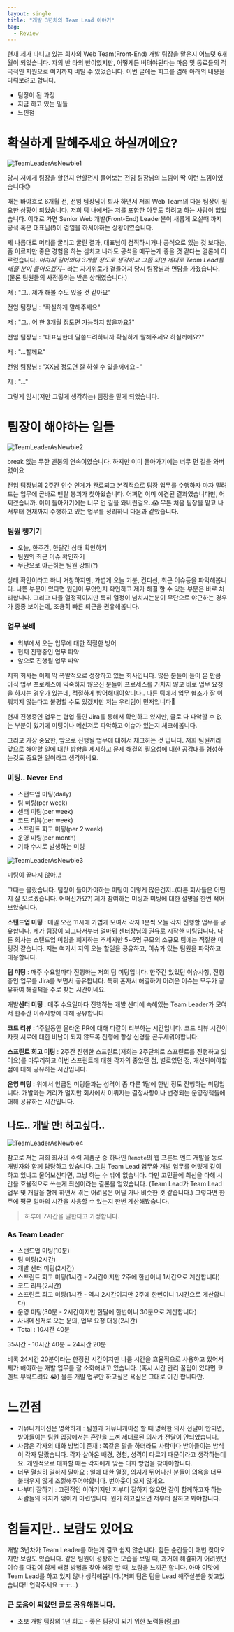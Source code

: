 ```yaml
---
layout: single
title: "개발 3년차의 Team Lead 이야기"
tag:
  - Review
---
```


현재 제가 다니고 있는 회사의 Web Team(Front-End) 개발 팀장을 맡은지 어느덧 6개월이 되었습니다. 자의 반 타의 반이였지만, 어떻게든 버텨야된다는 마음 및 동료들의 적극적인 지원으로 여기까지 버틸 수 있었습니다. 이번 글에는 회고를 겸해 아래의 내용을 다뤄보려고 합니다.

- 팀장이 된 과정
- 지금 하고 있는 일들
- 느낀점

# 확실하게 말해주세요 하실꺼에요?

![TeamLeaderAsNewbie1](https://raw.githubusercontent.com/momoci99/momoci99.github.io/master/assets/img/Etc/TeamLeaderAsNewbie1.png)

당시 저에게 팀장을 할껀지 안할껀지 물어보는 전임 팀장님의 느낌이 딱 이런 느낌이였습니다😓

때는 바야흐로 6개월 전, 전임 팀장님이 퇴사 하면서 저희 Web Team의 다음 팀장이 필요한 상황이 되었습니다. 저희 팀 내에서는 저를 포함한 아무도 하려고 하는 사람이 없었습니다. 이대로 가면 Senior Web 개발(Front-End) Leader분이 새롭게 오실때 까지 공석 혹은 대표님(!)이 겸임을 하셔야하는 상황이였습니다.

제 나름대로 머리를 굴리고 굴린 결과, 대표님이 겸직하시거나 공석으로 있는 것 보다는, 좀 이르지만 좋은 경험을 하는 셈치고 나라도 공석을 메꾸는게 좋을 것 같다는 결론에 이르렀습니다. _어차피 길어봐야 3개월 정도로 생각하고 그쯤 되면 제대로 Team Lead를 해줄 분이 들어오겠지~_ 라는 자기위로가 곁들어져 당시 팀장님과 면담을 가졌습니다. (물론 팀원들의 사전동의는 받은 상태였습니다.)

저 : "그.. 제가 해볼 수도 있을 것 같아요"

전임 팀장님 : "확실하게 말해주세요"

저 : "그.. 어 한 3개월 정도면 가능하지 않을까요?"

전임 팀장님 : "대표님한테 말씀드려하니까 확실하게 말해주세요 하실꺼에요?"

저 : "...할께요"

전임 팀장님 : "XX님 정도면 잘 하실 수 있을꺼에요~"

저 : "..."

그렇게 임시(저만 그렇게 생각하는) 팀장을 맡게 되었습니다.

# 팀장이 해야하는 일들

![TeamLeaderAsNewbie2](https://raw.githubusercontent.com/momoci99/momoci99.github.io/master/assets/img/Etc/TeamLeaderAsNewbie2.png)

break 없는 무한 멘붕의 연속이였습니다. 하지만 이미 돌아가기에는 너무 먼 길을 와버렸어요

전임 팀장님의 2주간 인수 인계가 완료되고 본격적으로 팀장 업무를 수행하자 마자 밀려드는 업무에 곧바로 멘탈 붕괴가 찾아왔습니다. 어쩌면 이미 예견된 결과였습니다만, 어쩌겠습니까. 이미 돌아가기에는 너무 먼 길을 와버린걸요..😱 무튼 처음 팀장을 맡고 나서부터 현재까지 수행하고 있는 업무를 정리하니 다음과 같았습니다.

### 팀원 챙기기

- 오늘, 한주간, 한달간 상태 확인하기
- 팀원의 최근 이슈 확인하기
- 무단으로 야근하는 팀원 강퇴(?)

상태 확인이라고 하니 거창하지만, 가볍게 오늘 기분, 컨디션, 최근 이슈등을 파악해봅니다. 나쁜 부분이 있다면 원인이 무엇인지 확인하고 제가 해결 할 수 있는 부분은 바로 처리합니다. 그리고 다들 열정적이지만 특히 열정이 넘치시는분이 무단으로 야근하는 경우가 종종 보이는데, 조용히 빠른 퇴근을 권유해봅니다.

### 업무 분배

- 외부에서 오는 업무에 대한 적절한 방어
- 현재 진행중인 업무 파악
- 앞으로 진행될 업무 파악

저희 회사는 이제 막 폭발적으로 성장하고 있는 회사입니다. 많은 분들이 들어 온 만큼 아직 업무 프로세스에 익숙하지 않으신 분들이 프로세스를 거치지 않고 바로 업무 요청을 하시는 경우가 있는데, 적절하게 방어해내야합니다.. 다른 팀에서 업무 협조가 잘 이뤄지지 않는다고 불평할 수도 있겠지만 저는 우리팀이 먼저입니다😤

현재 진행중인 업무는 협업 툴인 Jira를 통해서 확인하고 있지만, 글로 다 파악할 수 없는 부분이 있기에 미팅이나 메신저로 파악하고 이슈가 있는지 체크해봅니다.

그리고 가장 중요한, 앞으로 진행될 업무에 대해서 체크하는 것 입니다. 저희 팀원끼리 앞으로 해야할 일에 대한 방향을 제시하고 문제 해결의 필요성에 대한 공감대를 형성하는것도 중요한 일이라고 생각하네요.

### 미팅.. Never End

- 스탠드업 미팅(daily)
- 팀 미팅(per week)
- 센터 미팅(per week)
- 코드 리뷰(per week)
- 스프린트 회고 미팅(per 2 week)
- 운영 미팅(per month)
- 기타 수시로 발생하는 미팅

![TeamLeaderAsNewbie3](https://raw.githubusercontent.com/momoci99/momoci99.github.io/master/assets/img/Etc/TeamLeaderAsNewbie3.png)

미팅이 끝나지 않아..!

그때는 몰랐습니다. 팀장이 들어가야하는 미팅이 이렇게 많은건지..(다른 회사들은 어떤지 잘 모르겠습니다. 어떠신가요?) 제가 참여하는 미팅과 미팅에 대한 설명을 한번 적어보았습니다.

**스탠드업 미팅** : 매일 오전 11시에 가볍게 모여서 각자 1분씩 오늘 각자 진행할 업무를 공유합니다. 제가 팀장이 되고나서부터 얼마뒤 센터장님의 권유로 시작한 미팅입니다. 다른 회사는 스탠드업 미팅을 폐지하는 추세지만 5~6명 규모의 소규모 팀에는 적절한 미팅것 같습니다. 저는 여기서 저의 오늘 할일을 공유하고, 이슈가 있는 팀원을 파악하고 대응합니다.

**팀 미팅** : 매주 수요일마다 진행하는 저희 팀 미팅입니다. 한주간 있었던 이슈사항, 진행중인 업무를 Jira를 보면서 공유합니다. 특히 혼자서 해결하기 어려운 이슈는 모두가 공유하여 해결책을 주로 찾는 시간이네요.

개발**센터 미팅** : 매주 수요일마다 진행하는 개발 센터에 속해있는 Team Leader가 모여서 한주간 이슈사항에 대해 공유합니다.

**코드 리뷰** : 1주일동안 올라온 PR에 대해 다같이 리뷰하는 시간입니다. 코드 리뷰 시간이 자칫 서로에 대한 비난이 되지 않도록 진행에 항상 신경을 곤두세워야합니다.

**스프린트 회고 미팅** : 2주간 진행한 스프린트(저희는 2주단위로 스프린트를 진행하고 있어요)를 마무리하고 이번 스프린트에 대한 각자의 좋았던 점, 별로였던 점, 개선되어야할 점에 대해 공유하는 시간입니다.

**운영 미팅** : 위에서 언급된 미팅들과는 성격이 좀 다른 1달에 한번 정도 진행하는 미팅입니다. 개발과는 거리가 멀지만 회사에서 이뤄지는 결정사항이나 변경되는 운영정책들에 대해 공유하는 시간입니다.

## 나도.. 개발 만! 하고싶다..

![TeamLeaderAsNewbie4](https://raw.githubusercontent.com/momoci99/momoci99.github.io/master/assets/img/Etc/TeamLeaderAsNewbie4.png)

참고로 저는 저희 회사의 주력 제품군 중 하나인 `Remote`의 웹 프론트 엔드 개발을 동료 개발자와 함께 담당하고 있습니다. 그럼 Team Lead 업무와 개발 업무를 어떻게 같이 하고 있냐고 물어보신다면, 그냥 하는 수 밖에 없습니다. 다만 고민끝에 최선을 다해 시간을 효율적으로 쓰는게 최선이라는 결론을 얻었습니다. (Team Lead가 Team Lead 업무 및 개발을 함께 하면서 겪는 어려움은 어딜 가나 비슷한 것 같습니다.) 그렇다면 한주에 평균 얼마의 시간을 사용할 수 있는지 한번 계산해봤습니다.

> 하루에 7시간을 일한다고 가정합니다.

### As Team Leader

- 스탠드업 미팅(10분)
- 팀 미팅(2시간)
- 개발 센터 미팅(2시간)
- 스프린트 회고 미팅(1시간 - 2시간이지만 2주에 한번이니 1시간으로 계산합니다)
- 코드 리뷰(2시간)
- 스프린트 회고 미팅(1시간 - 역시 2시간이지만 2주에 한번이니 1시간으로 계산합니다)
- 운영 미팅(30분 - 2시간이지만 한달에 한번이니 30분으로 계산합니다)
- 사내메신저로 오는 문의, 업무 요청 대응(2시간)
- Total : 10시간 40분

35시간 - 10시간 40분 = 24시간 20분

비록 24시간 20분이라는 한정된 시간이지만 나름 시간을 효율적으로 사용하고 있어서 제가 해야하는 개발 업무를 잘 소화해내고 있습니다. (혹시 시간 관리 꿀팁이 있다면 코멘트 부탁드려요 😭) 물론 개발 업무만 하고싶은 욕심은 그대로 이긴 합니다만.

# 느낀점

- 커뮤니케이션은 명확하게 : 팀원과 커뮤니케이션 할 때 명확한 의사 전달이 안되면, 받아들이는 팀원 입장에서는 혼란을 느껴 제대로된 의사가 전달이 안되었습니다.
- 사람은 각자의 대화 방법이 존재 : 똑같은 말을 하더라도 사람마다 받아들이는 방식이 각자 달랐습니다. 각자 살아온 배경, 경험, 성격이 다르기 때문이라고 생각하는데요. 개인적으로 대화할 때는 각자에게 맞는 대화 방법을 찾아야합니다.
- 너무 열심히 일하지 말아요 : 일에 대한 열정, 의지가 뛰어나신 분들이 의욕을 너무 불태우지 않게 조절해주어야합니다. 번아웃이 오지 않게요.
- 나부터 잘하기 : 고전적인 이야기지만 저부터 잘하지 않으면 같이 함께하고자 하는 사람들의 의지가 꺾이기 마련입니다. 뭔가 하고싶으면 저부터 잘하고 봐야합니다.

# 힘들지만.. 보람도 있어요

개발 3년차가 Team Leader를 하는게 결코 쉽지 않습니다. 힘든 순간들이 매번 찾아오지만 보람도 있습니다. 같은 팀원이 성장하는 모습을 보일 때, 과거에 해결하기 어려웠던 이슈를 다같이 함께 해결 방법을 찾아 해결 할 때, 보람을 느끼곤 합니다. 아마 이맛에 Team Lead를 하고 있지 않나 생각해봅니다.(저희 팀은 팀을 Lead 해주실분을 찾고있습니다!! 연락주세요 ㅜㅜ...)

### 큰 도움이 되었던 글도 공유해봅니다.

- 초보 개발 팀장의 1년 회고 - 좋은 팀장이 되기 위한 노력들([링크](https://zzsza.github.io/diary/2020/04/26/novice-leader-retrospect/))
